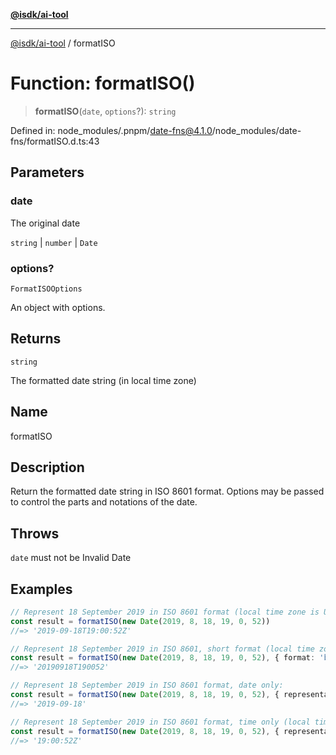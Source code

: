 [**@isdk/ai-tool**](../README.md)

***

[@isdk/ai-tool](../globals.md) / formatISO

# Function: formatISO()

> **formatISO**(`date`, `options`?): `string`

Defined in: node\_modules/.pnpm/date-fns@4.1.0/node\_modules/date-fns/formatISO.d.ts:43

## Parameters

### date

The original date

`string` | `number` | `Date`

### options?

`FormatISOOptions`

An object with options.

## Returns

`string`

The formatted date string (in local time zone)

## Name

formatISO

## Description

Return the formatted date string in ISO 8601 format. Options may be passed to control the parts and notations of the date.

## Throws

`date` must not be Invalid Date

## Examples

```ts
// Represent 18 September 2019 in ISO 8601 format (local time zone is UTC):
const result = formatISO(new Date(2019, 8, 18, 19, 0, 52))
//=> '2019-09-18T19:00:52Z'
```

```ts
// Represent 18 September 2019 in ISO 8601, short format (local time zone is UTC):
const result = formatISO(new Date(2019, 8, 18, 19, 0, 52), { format: 'basic' })
//=> '20190918T190052'
```

```ts
// Represent 18 September 2019 in ISO 8601 format, date only:
const result = formatISO(new Date(2019, 8, 18, 19, 0, 52), { representation: 'date' })
//=> '2019-09-18'
```

```ts
// Represent 18 September 2019 in ISO 8601 format, time only (local time zone is UTC):
const result = formatISO(new Date(2019, 8, 18, 19, 0, 52), { representation: 'time' })
//=> '19:00:52Z'
```
